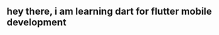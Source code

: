 <html>
  <head>
    <title>LEARNING DART FOR FLUTTER DEV</title>
  </head>
  <body>
    <h2><p>hey there, i am learning dart for flutter mobile development</p></h2>
  </body>
</html>
